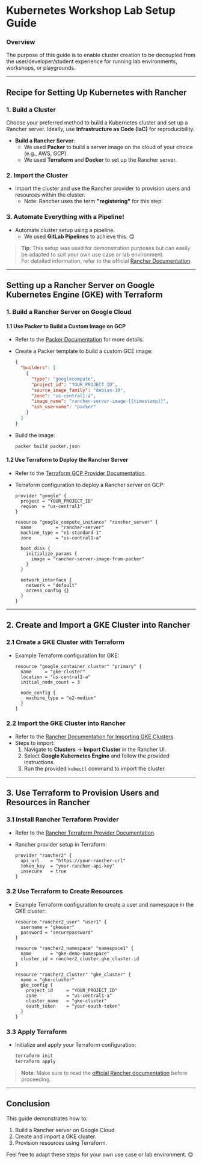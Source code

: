 
# Kubernetes Workshop Lab Setup Guide

### Overview
The purpose of this guide is to enable cluster creation to be decoupled from the user/developer/student experience for running lab environments, workshops, or playgrounds.

---

## Recipe for Setting Up Kubernetes with Rancher

### 1. Build a Cluster
Choose your preferred method to build a Kubernetes cluster and set up a Rancher server. Ideally, use **Infrastructure as Code (IaC)** for reproducibility.

- **Build a Rancher Server**:
  - We used **Packer** to build a server image on the cloud of your choice (e.g., AWS, GCP).
  - We used **Terraform** and **Docker** to set up the Rancher server.

### 2. Import the Cluster
- Import the cluster and use the Rancher provider to provision users and resources within the cluster.
  - Note: Rancher uses the term **"registering"** for this step.

### 3. Automate Everything with a Pipeline!
- Automate cluster setup using a pipeline.
  - We used **GitLab Pipelines** to achieve this. 😊

> **Tip**: This setup was used for demonstration purposes but can easily be adapted to suit your own use case or lab environment.  
> For detailed information, refer to the official [Rancher Documentation](https://ranchermanager.docs.rancher.com/how-to-guides/new-user-guides/kubernetes-clusters-in-rancher-setup/register-existing-clusters).

---

## Setting up a Rancher Server on Google Kubernetes Engine (GKE) with Terraform

### 1. Build a Rancher Server on Google Cloud

#### 1.1 Use Packer to Build a Custom Image on GCP
- Refer to the [Packer Documentation](https://www.packer.io/docs) for more details.
- Create a Packer template to build a custom GCE image:

  ```json
  {
    "builders": [
      {
        "type": "googlecompute",
        "project_id": "YOUR_PROJECT_ID",
        "source_image_family": "debian-10",
        "zone": "us-central1-a",
        "image_name": "rancher-server-image-{{timestamp}}",
        "ssh_username": "packer"
      }
    ]
  }
  ```

- Build the image:
  ```bash
  packer build packer.json
  ```

#### 1.2 Use Terraform to Deploy the Rancher Server
- Refer to the [Terraform GCP Provider Documentation](https://registry.terraform.io/providers/hashicorp/google/latest/docs).
- Terraform configuration to deploy a Rancher server on GCP:

  ```hcl
  provider "google" {
    project = "YOUR_PROJECT_ID"
    region  = "us-central1"
  }

  resource "google_compute_instance" "rancher_server" {
    name         = "rancher-server"
    machine_type = "n1-standard-1"
    zone         = "us-central1-a"

    boot_disk {
      initialize_params {
        image = "rancher-server-image-from-packer"
      }
    }

    network_interface {
      network = "default"
      access_config {}
    }
  }
  ```

---

## 2. Create and Import a GKE Cluster into Rancher

### 2.1 Create a GKE Cluster with Terraform
- Example Terraform configuration for GKE:

  ```hcl
  resource "google_container_cluster" "primary" {
    name     = "gke-cluster"
    location = "us-central1-a"
    initial_node_count = 3

    node_config {
      machine_type = "e2-medium"
    }
  }
  ```

### 2.2 Import the GKE Cluster into Rancher
- Refer to the [Rancher Documentation for Importing GKE Clusters](https://ranchermanager.docs.rancher.com/v2.5/getting-started/cluster-deployment/import-clusters).
- Steps to import:
  1. Navigate to **Clusters** -> **Import Cluster** in the Rancher UI.
  2. Select **Google Kubernetes Engine** and follow the provided instructions.
  3. Run the provided `kubectl` command to import the cluster.

---

## 3. Use Terraform to Provision Users and Resources in Rancher

### 3.1 Install Rancher Terraform Provider
- Refer to the [Rancher Terraform Provider Documentation](https://registry.terraform.io/providers/rancher/rancher2/latest/docs).
- Rancher provider setup in Terraform:

  ```hcl
  provider "rancher2" {
    api_url    = "https://your-rancher-url"
    token_key  = "your-rancher-api-key"
    insecure   = true
  }
  ```

### 3.2 Use Terraform to Create Resources
- Example Terraform configuration to create a user and namespace in the GKE cluster:

  ```hcl
  resource "rancher2_user" "user1" {
    username = "gkeuser"
    password = "securepassword"
  }

  resource "rancher2_namespace" "namespace1" {
    name       = "gke-demo-namespace"
    cluster_id = rancher2_cluster.gke_cluster.id
  }

  resource "rancher2_cluster" "gke_cluster" {
    name = "gke-cluster"
    gke_config {
      project_id     = "YOUR_PROJECT_ID"
      zone           = "us-central1-a"
      cluster_name   = "gke-cluster"
      oauth_token    = "your-oauth-token"
    }
  }
  ```

### 3.3 Apply Terraform
- Initialize and apply your Terraform configuration:
  ```bash
  terraform init
  terraform apply
  ```

> **Note**: Make sure to read the [official Rancher documentation](https://ranchermanager.docs.rancher.com/how-to-guides/new-user-guides/kubernetes-clusters-in-rancher-setup/register-existing-clusters) before proceeding.

---

## Conclusion
This guide demonstrates how to:
1. Build a Rancher server on Google Cloud.
2. Create and import a GKE cluster.
3. Provision resources using Terraform.

Feel free to adapt these steps for your own use case or lab environment. 😊
